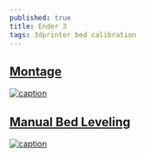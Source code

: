 ```yaml
---
published: true
title: Ender 3
tags: 3dprinter bed calibration
---
```

## [Montage](https://www.youtube.com/watch?v=me8Qrwh907Q)

[![caption](https://img.youtube.com/vi/me8Qrwh907Q/0.jpg)](https://www.youtube.com/watch?v=me8Qrwh907Q)

## [Manual Bed Leveling](https://www.youtube.com/watch?v=5eqTmb01cBk)

[![caption](https://img.youtube.com/vi/5eqTmb01cBk/0.jpg)](https://www.youtube.com/watch?v=5eqTmb01cBk)